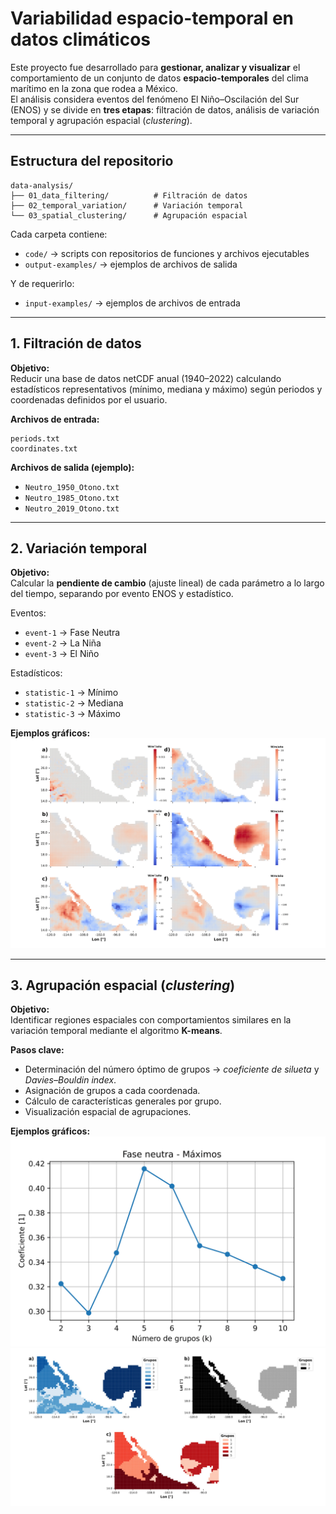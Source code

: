 # Variabilidad espacio-temporal en datos climáticos

Este proyecto fue desarrollado para **gestionar, analizar y visualizar** el comportamiento de un conjunto de datos **espacio-temporales** del clima marítimo en la zona que rodea a México.  
El análisis considera eventos del fenómeno El Niño–Oscilación del Sur (ENOS) y se divide en **tres etapas**: filtración de datos, análisis de variación temporal y agrupación espacial (*clustering*).

---
## Estructura del repositorio
```
data-analysis/
├── 01_data_filtering/          # Filtración de datos
├── 02_temporal_variation/      # Variación temporal
└── 03_spatial_clustering/      # Agrupación espacial
```

Cada carpeta contiene:
- `code/`  → scripts con repositorios de funciones y archivos ejecutables
- `output-examples/` → ejemplos de archivos de salida

Y de requerirlo:
- `input-examples/` → ejemplos de archivos de entrada

---
## 1. Filtración de datos
**Objetivo:**  
Reducir una base de datos netCDF anual (1940–2022) calculando estadísticos representativos (mínimo, mediana y máximo) según periodos y coordenadas definidos por el usuario.

**Archivos de entrada:**
```
periods.txt
coordinates.txt
```

**Archivos de salida (ejemplo):**
- `Neutro_1950_Otono.txt`
- `Neutro_1985_Otono.txt`
- `Neutro_2019_Otono.txt`

---
## 2. Variación temporal
**Objetivo:**  
Calcular la **pendiente de cambio** (ajuste lineal) de cada parámetro a lo largo del tiempo, separando por evento ENOS y estadístico.

Eventos:
- `event-1` → Fase Neutra
- `event-2` → La Niña
- `event-3` → El Niño

Estadísticos:
- `statistic-1` → Mínimo
- `statistic-2` → Mediana
- `statistic-3` → Máximo

**Ejemplos gráficos:**
![Variación temporal de los estadísticos representativos durante el registro histórico de la Fase Neutra](02_temporal_variation/output-examples/variation-graph_event-1.png)

---
## 3. Agrupación espacial (*clustering*)
**Objetivo:**  
Identificar regiones espaciales con comportamientos similares en la variación temporal mediante el algoritmo **K-means**.

**Pasos clave:**
- Determinación del número óptimo de grupos → *coeficiente de silueta* y *Davies–Bouldin index*.
- Asignación de grupos a cada coordenada.
- Cálculo de características generales por grupo.
- Visualización espacial de agrupaciones.

**Ejemplos gráficos:**
![Eficiencia de agrupaciones](03_spatial_clustering/output-examples/efficiency-graph_event-1_statistic-3.png)
![Grupos formados para la Fase Neutra](03_spatial_clustering/output-examples/clusters-graph_event-1.png)

